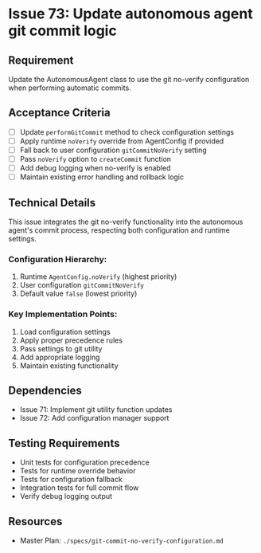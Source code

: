 # Issue 73: Update autonomous agent git commit logic

## Requirement
Update the AutonomousAgent class to use the git no-verify configuration when performing automatic commits.

## Acceptance Criteria
- [ ] Update `performGitCommit` method to check configuration settings
- [ ] Apply runtime `noVerify` override from AgentConfig if provided
- [ ] Fall back to user configuration `gitCommitNoVerify` setting
- [ ] Pass `noVerify` option to `createCommit` function
- [ ] Add debug logging when no-verify is enabled
- [ ] Maintain existing error handling and rollback logic

## Technical Details
This issue integrates the git no-verify functionality into the autonomous agent's commit process, respecting both configuration and runtime settings.

### Configuration Hierarchy:
1. Runtime `AgentConfig.noVerify` (highest priority)
2. User configuration `gitCommitNoVerify`
3. Default value `false` (lowest priority)

### Key Implementation Points:
1. Load configuration settings
2. Apply proper precedence rules
3. Pass settings to git utility
4. Add appropriate logging
5. Maintain existing functionality

## Dependencies
- Issue 71: Implement git utility function updates
- Issue 72: Add configuration manager support

## Testing Requirements
- Unit tests for configuration precedence
- Tests for runtime override behavior
- Tests for configuration fallback
- Integration tests for full commit flow
- Verify debug logging output

## Resources
- Master Plan: `./specs/git-commit-no-verify-configuration.md`